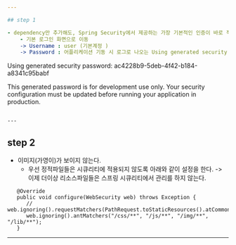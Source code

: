 ```yaml
---

## step 1

- dependency만 추가해도, Spring Security에서 제공하는 가장 기본적인 인증이 바로 적용된다.
	- 기본 로그인 화면으로 이동
	-> Username : user (기본계정 )
	-> Password : 어플리케이션 기동 시 로그로 나오는 Using generated security password 정보 확인
```
Using generated security password: ac4228b9-5deb-4f42-b184-a8341c95babf

This generated password is for development use only. Your security configuration must be updated before running your application in production.
```

---
```


## step 2
- 이미지(가영이)가 보이지 않는다.
	- 우선 정적파일들은 시큐리티에 적용되지 않도록 아래와 같이 설정을 한다.
	-> 이제 더이상 리소스파일들은 스프링 시큐리티에서 관리를 하지 않는다.   
```
   @Override
   public void configure(WebSecurity web) throws Exception {
      // web.ignoring().requestMatchers(PathRequest.toStaticResources().atCommonLocations());
      web.ignoring().antMatchers("/css/**", "/js/**", "/img/**", "/lib/**");
   }
```

---

